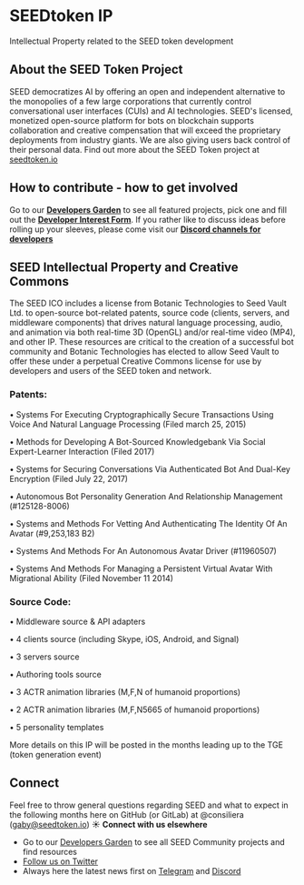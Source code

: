 # SEEDtoken IP
Intellectual Property related to the SEED token development

## About the SEED Token Project
SEED democratizes AI by offering an open and independent alternative to the monopolies of a few large corporations that currently control conversational user interfaces (CUIs) and AI technologies. SEED's licensed, monetized open-source platform for bots on blockchain supports collaboration and creative compensation that will exceed the proprietary deployments from industry giants. We are also giving users back control of their personal data. Find out more about the SEED Token project at [seedtoken.io](https://seedtoken.io)

## How to contribute - how to get involved
Go to our **[Developers Garden](https://developers.seedtoken.io)** to see all featured projects, pick one and fill out the **[Developer Interest Form](https://developers.seedtoken.io/#Developer-Interest-Form)**. If you rather like to discuss ideas before rolling up your sleeves, please come visit our **[Discord channels for developers](https://discord.gg/Suv5bFT)**

## SEED Intellectual Property and Creative Commons

The SEED ICO includes a license from Botanic Technologies to Seed Vault Ltd. to open-source bot-related patents, source code (clients, servers, and middleware components) that drives natural language processing, audio, and animation via both real-time 3D (OpenGL) and/or real-time video (MP4), and other IP. These resources are critical to the creation of a successful bot community and Botanic Technologies has elected to allow Seed Vault to offer these under a perpetual Creative Commons license for use by developers and users of the SEED token and network.

### Patents:

•	Systems For Executing Cryptographically Secure Transactions Using Voice And Natural Language Processing (Filed march 25, 2015)

•	Methods for Developing A Bot-Sourced Knowledgebank Via Social Expert-Learner Interaction (Filed 2017)

•	Systems for Securing Conversations Via Authenticated Bot And Dual-Key Encryption (Filed July 22, 2017)

•	Autonomous Bot Personality Generation And Relationship Management (#125128-8006)

•	Systems and Methods For Vetting And Authenticating The Identity Of An Avatar (#9,253,183 B2)

•	Systems And Methods For An Autonomous Avatar Driver (#11960507)

•	Systems And Methods For Managing a Persistent Virtual Avatar With Migrational Ability (Filed November 11 2014)


### Source Code:

•	Middleware source & API adapters

•	4 clients source (including Skype, iOS, Android, and Signal)

•	3 servers source

•	Authoring tools source

•	3 ACTR animation libraries (M,F,N of humanoid proportions)

•	2 ACTR animation libraries (M,F,N5665 of humanoid proportions) 

•	5 personality templates 


More details on this IP will be posted in the months leading up to the TGE (token generation event)

## Connect
Feel free to throw general questions regarding SEED and what to expect in the following months here on GitHub (or GitLab) at  @consiliera (gaby@seedtoken.io) :sunny: 
**Connect with us elsewhere** 
- Go to our [Developers Garden](https://developers.seedtoken.io) to see all SEED Community projects and find resources
- [Follow us on Twitter](https://twitter.com/SEED_token)
- Always here the latest news first on [Telegram](https://t.me/seedtoken) and [Discord](https://discord.gg/Suv5bFT)
	
